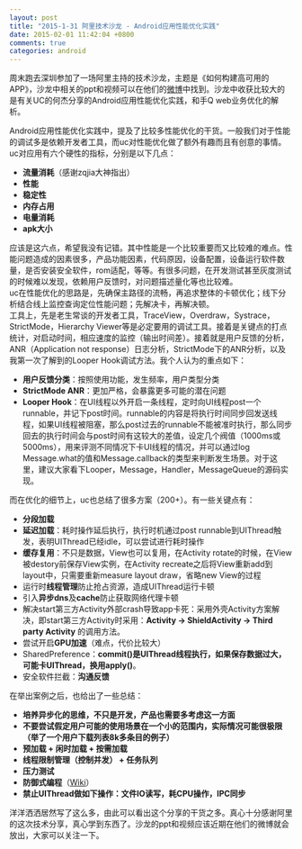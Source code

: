 ```yaml
---
layout: post
title: "2015-1-31 阿里技术沙龙 - Android应用性能优化实践"
date: 2015-02-01 11:42:04 +0800
comments: true
categories: android
---
```


周末跑去深圳参加了一场阿里主持的技术沙龙，主题是《如何构建高可用的APP》，沙龙中相关的ppt和视频可以在他们的[微博](http://weibo.com/taobaodeveloperclub)中找到。沙龙中收获比较大的是有关UC的何杰分享的Android应用性能优化实践，和手Q web业务优化的解析。  

<!--more-->

Android应用性能优化实践中，提及了比较多性能优化的干货。一般我们对于性能的调试多是依赖开发者工具，而uc对性能优化做了额外有趣而且有创意的事情。  
uc对应用有六个硬性的指标，分别是以下几点：  

 - **流量消耗**（感谢zqjia大神指出）
 - **性能**
 - **稳定性**
 - **内存占用**
 - **电量消耗**
 - **apk大小**

应该是这六点，希望我没有记错。其中性能是一个比较重要而又比较难的难点。性能问题造成的因素很多，产品功能因素，代码原因，设备配置，设备运行软件数量，是否安装安全软件，rom适配，等等。有很多问题，在开发测试甚至灰度测试的时候难以发现，依赖用户反馈时，对问题描述量化等也比较难。  
uc在性能优化的思路是，先确保主路径的流畅，再追求整体的卡顿优化；线下分析结合线上监控查询定位性能问题；先解决卡，再解决顿。  
工具上，先是老生常谈的开发者工具，TraceView，Overdraw，Systrace，StrictMode，Hierarchy Viewer等是必定要用的调试工具。接着是关键点的打点统计，对启动时间，相应速度的监控（输出时间差）。接着就是用户反馈的分析，ANR（Application not response）日志分析，StrictMode下的ANR分析，以及我第一次了解到的Looper Hook调试方法。我个人认为的重点如下： 
 
 - **用户反馈分类**：按照使用功能，发生频率，用户类型分类  
 - **StrictMode ANR**：更加严格，会暴露更多可能的潜在问题
 - **Looper Hook**：在UI线程以外开启一条线程，定时向UI线程post一个runnable，并记下post时间。runnable的内容是将执行时间同步回发送线程，如果UI线程被阻塞，那么post过去的runnable不能被准时执行，那么同步回去的执行时间会与post时间有这较大的差值，设定几个阀值（1000ms或5000ms），用来评测不同情况下卡UI线程的情况，并可以通过log Message.what的值和Message.callback的类型来判断发生场景。对于这里，建议大家看下Looper，Message，Handler，MessageQueue的源码实现。

而在优化的细节上，uc也总结了很多方案（200+）。有一些关键点有：

 - **分段加载**
 - **延迟加载**：耗时操作延后执行，执行时机通过post runnable到UIThread触发，表明UIThread已经idle，可以尝试进行耗时操作
 - **缓存复用**：不只是数据，View也可以复用，在Activity rotate的时候，在View被destory前保存View实例，在Activity recreate之后将View重新add到layout中，只需要重新measure layout draw，省略new View的过程
 - 运行时**线程管理**防止抢占资源，造成UIThread运行卡顿
 - 引入**异步dns**及**cache**防止获取网络代理卡顿
 - 解决start第三方Activity外部crash导致app卡死：采用外壳Activity方案解决，即start第三方Activity时采用：**Activity -> ShieldActivity -> Third party Activity** 的调用方法。
 - 尝试开启**GPU加速**（难点，代价比较大）
 - SharedPreference：**commit()**是UIThread线程执行，如果保存数据过大，可能卡UIThread，换用**apply()**。
 - 安全软件拦截：**沟通反馈**

在举出案例之后，也给出了一些总结：

 - **培养异步化的思维，不只是开发，产品也需要多考虑这一方面**
 - **不要尝试假定用户可能的使用场景在一个小的范围内，实际情况可能很极限（举了一个用户下载列表8k多条目的例子）**
 - **预加载 + 闲时加载 + 按需加载**
 - **线程限制管理（控制并发） + 任务队列**
 - **压力测试**
 - **防御式编程**（[Wiki](http://zh.wikipedia.org/wiki/%E9%98%B2%E5%BE%A1%E6%80%A7%E7%BC%96%E7%A8%8B)）
 - **禁止UIThread做如下操作：文件IO读写，耗CPU操作，IPC同步**

洋洋洒洒居然写了这么多，由此可以看出这个分享的干货之多。真心十分感谢阿里的这次技术分享，真心学到东西了。沙龙的ppt和视频应该近期在他们的微博就会放出，大家可以关注一下。


